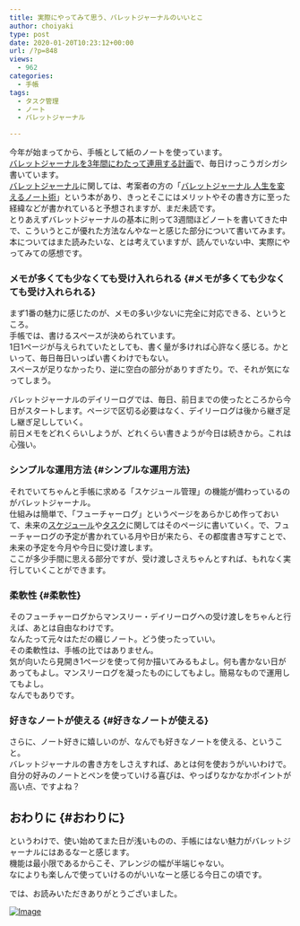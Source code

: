 ```yaml
---
title: 実際にやってみて思う、バレットジャーナルのいいとこ
author: choiyaki
type: post
date: 2020-01-20T10:23:12+00:00
url: /?p=848
views:
  - 962
categories:
  - 手帳
tags:
  - タスク管理
  - ノート
  - バレットジャーナル

---
```

今年が始まってから、手帳として紙のノートを使っています。  
[バレットジャーナルを3年間にわたって連用する計画][1]で、毎日けっこうガシガシ書いています。  
[バレットジャーナル][2]に関しては、考案者の方の「[バレットジャーナル 人生を変えるノート術][3]」という本があり、きっとそこにはメリットやその書き方に至った経緯などが書かれていると予想されますが、まだ未読です。  
とりあえずバレットジャーナルの基本に則って3週間ほどノートを書いてきた中で、こういうとこが優れた方法なんやなーと感じた部分について書いてみます。  
本についてはまた読みたいな、とは考えていますが、読んでいない中、実際にやってみての感想です。

### メモが多くても少なくても受け入れられる {#メモが多くても少なくても受け入れられる}

まず1番の魅力に感じたのが、メモの多い少ないに完全に対応できる、というところ。  
手帳では、書けるスペースが決められています。  
1日1ページが与えられていたとしても、書く量が多ければ心許なく感じる。かといって、毎日毎日いっぱい書くわけでもない。  
スペースが足りなかったり、逆に空白の部分がありすぎたり。で、それが気になってしまう。

バレットジャーナルのデイリーログでは、毎日、前日までの使ったところから今日がスタートします。ページで区切る必要はなく、デイリーログは後から継ぎ足し継ぎ足ししていく。  
前日メモをどれくらいしようが、どれくらい書きようが今日は続きから。これは心強い。

### シンプルな運用方法 {#シンプルな運用方法}

それでいてちゃんと手帳に求める「スケジュール管理」の機能が備わっているのがバレットジャーナル。  
仕組みは簡単で、「フューチャーログ」というページをあらかじめ作っておいて、未来の[スケジュール][4]や[タスク][5]に関してはそのページに書いていく。で、フューチャーログの予定が書かれている月や日が来たら、その都度書き写すことで、未来の予定を今月や今日に受け渡します。  
ここが多少手間に思える部分ですが、受け渡しさえちゃんとすれば、もれなく実行していくことができます。

### 柔軟性 {#柔軟性}

そのフューチャーログからマンスリー・デイリーログへの受け渡しをちゃんと行えば、あとは自由なわけです。  
なんたって元々はただの綴じノート。どう使ったっていい。  
その柔軟性は、手帳の比ではありません。  
気が向いたら見開き1ページを使って何か描いてみるもよし。何も書かない日があってもよし。マンスリーログを凝ったものにしてもよし。簡易なもので運用してもよし。  
なんでもありです。

### 好きなノートが使える {#好きなノートが使える}

さらに、ノート好きに嬉しいのが、なんでも好きなノートを使える、ということ。  
バレットジャーナルの書き方をしさえすれば、あとは何を使おうがいいわけで。自分の好みのノートとペンを使っていける喜びは、やっぱりなかなかポイントが高い点、ですよね？

## おわりに {#おわりに}

というわけで、使い始めてまた日が浅いものの、手帳にはない魅力がバレットジャーナルにはあるなーと感じます。  
機能は最小限であるからこそ、アレンジの幅が半端じゃない。  
なによりも楽しんで使っていけるのがいいなーと感じる今日この頃です。

では、お読みいただきありがとうございました。

[![Image][6]][7]

 [1]: https://choiyaki.com/?p=833
 [2]: https://scrapbox.io/choiyaki-hondana/%E3%83%90%E3%83%AC%E3%83%83%E3%83%88%E3%82%B8%E3%83%A3%E3%83%BC%E3%83%8A%E3%83%AB
 [3]: https://amzn.to/2G1H7IB
 [4]: https://scrapbox.io/choiyaki-hondana/%E3%82%B9%E3%82%B1%E3%82%B8%E3%83%A5%E3%83%BC%E3%83%AB
 [5]: https://scrapbox.io/choiyaki-hondana/%E3%82%BF%E3%82%B9%E3%82%AF
 [6]: https://gyazo.com/8f78b6937f7e1470a6238e0ac0e32248/thumb/1000
 [7]: https://gyazo.com/8f78b6937f7e1470a6238e0ac0e32248